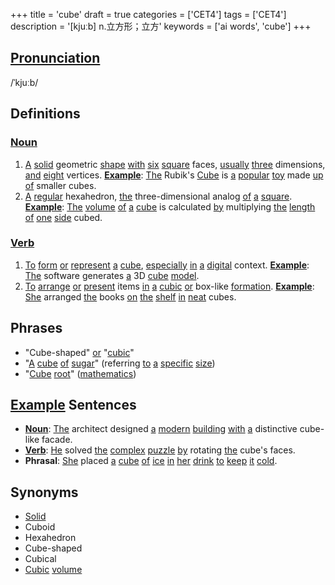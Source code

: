 +++
title = 'cube'
draft = true
categories = ['CET4']
tags = ['CET4']
description = '[kjuːb] n.立方形；立方'
keywords = ['ai words', 'cube']
+++

## [Pronunciation](/post/pronunciation/)
/ˈkjuːb/

## Definitions
### [Noun](/post/noun/)
1. [A](/post/a/) [solid](/post/solid/) geometric [shape](/post/shape/) [with](/post/with/) [six](/post/six/) [square](/post/square/) faces, [usually](/post/usually/) [three](/post/three/) dimensions, [and](/post/and/) [eight](/post/eight/) vertices. **[Example](/post/example/)**: [The](/post/the/) Rubik's [Cube](/post/cube/) is [a](/post/a/) [popular](/post/popular/) [toy](/post/toy/) made [up](/post/up/) [of](/post/of/) smaller cubes.
2. [A](/post/a/) [regular](/post/regular/) hexahedron, [the](/post/the/) three-dimensional analog [of](/post/of/) [a](/post/a/) [square](/post/square/). **[Example](/post/example/)**: [The](/post/the/) [volume](/post/volume/) [of](/post/of/) [a](/post/a/) [cube](/post/cube/) is calculated [by](/post/by/) multiplying [the](/post/the/) [length](/post/length/) [of](/post/of/) [one](/post/one/) [side](/post/side/) cubed.

### [Verb](/post/verb/)
1. [To](/post/to/) [form](/post/form/) [or](/post/or/) [represent](/post/represent/) [a](/post/a/) [cube](/post/cube/), [especially](/post/especially/) [in](/post/in/) [a](/post/a/) [digital](/post/digital/) context. **[Example](/post/example/)**: [The](/post/the/) software generates [a](/post/a/) 3D [cube](/post/cube/) [model](/post/model/).
2. [To](/post/to/) [arrange](/post/arrange/) [or](/post/or/) [present](/post/present/) items [in](/post/in/) [a](/post/a/) [cubic](/post/cubic/) [or](/post/or/) box-like [formation](/post/formation/). **[Example](/post/example/)**: [She](/post/she/) arranged [the](/post/the/) books [on](/post/on/) [the](/post/the/) [shelf](/post/shelf/) [in](/post/in/) [neat](/post/neat/) cubes.

## Phrases
- "Cube-shaped" [or](/post/or/) "[cubic](/post/cubic/)"
- "[A](/post/a/) [cube](/post/cube/) [of](/post/of/) [sugar](/post/sugar/)" (referring [to](/post/to/) [a](/post/a/) [specific](/post/specific/) [size](/post/size/))
- "[Cube](/post/cube/) [root](/post/root/)" ([mathematics](/post/mathematics/))

## [Example](/post/example/) Sentences
- **[Noun](/post/noun/)**: [The](/post/the/) architect designed [a](/post/a/) [modern](/post/modern/) [building](/post/building/) [with](/post/with/) [a](/post/a/) distinctive cube-like facade.
- **[Verb](/post/verb/)**: [He](/post/he/) solved [the](/post/the/) [complex](/post/complex/) [puzzle](/post/puzzle/) [by](/post/by/) rotating [the](/post/the/) cube's faces.
- **Phrasal**: [She](/post/she/) placed [a](/post/a/) [cube](/post/cube/) [of](/post/of/) [ice](/post/ice/) [in](/post/in/) [her](/post/her/) [drink](/post/drink/) [to](/post/to/) [keep](/post/keep/) [it](/post/it/) [cold](/post/cold/).

## Synonyms
- [Solid](/post/solid/)
- Cuboid
- Hexahedron
- Cube-shaped
- Cubical
- [Cubic](/post/cubic/) [volume](/post/volume/)
